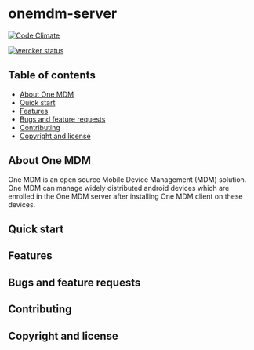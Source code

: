 # onemdm-server

[![Code Climate](https://codeclimate.com/github/multunus/onemdm-server/badges/gpa.svg)](https://codeclimate.com/github/multunus/onemdm-server)

[![wercker status](https://app.wercker.com/status/85bee6f48800554f27ff573ebc85a57c/m/master "wercker status")](https://app.wercker.com/project/bykey/85bee6f48800554f27ff573ebc85a57c)

## Table of contents

* [About One MDM](#about-one-mdm)
* [Quick start](#quick-start)
* [Features](#features)
* [Bugs and feature requests](#bugs-and-feature-requests)
* [Contributing](#contributing)
* [Copyright and license](#copyright-and-license)

## About One MDM

One MDM is an open source Mobile Device Management (MDM) solution. One MDM can manage widely distributed android devices which are enrolled in the One MDM server after installing One MDM client on these devices.

## Quick start

## Features

## Bugs and feature requests

## Contributing

## Copyright and license
